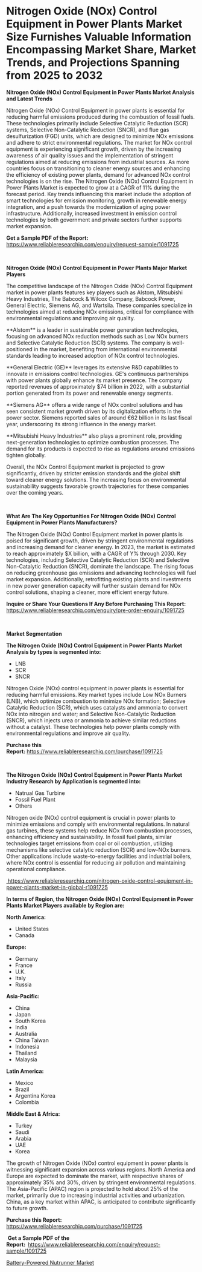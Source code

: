 <p><h1>Nitrogen Oxide (NOx) Control Equipment in Power Plants Market Size Furnishes Valuable Information Encompassing Market Share, Market Trends, and Projections Spanning from 2025 to 2032</h1></p><p><strong>Nitrogen Oxide (NOx) Control Equipment in Power Plants Market Analysis and Latest Trends</strong></p>
<p><p>Nitrogen Oxide (NOx) Control Equipment in power plants is essential for reducing harmful emissions produced during the combustion of fossil fuels. These technologies primarily include Selective Catalytic Reduction (SCR) systems, Selective Non-Catalytic Reduction (SNCR), and flue gas desulfurization (FGD) units, which are designed to minimize NOx emissions and adhere to strict environmental regulations. The market for NOx control equipment is experiencing significant growth, driven by the increasing awareness of air quality issues and the implementation of stringent regulations aimed at reducing emissions from industrial sources. As more countries focus on transitioning to cleaner energy sources and enhancing the efficiency of existing power plants, demand for advanced NOx control technologies is on the rise. The Nitrogen Oxide (NOx) Control Equipment in Power Plants Market is expected to grow at a CAGR of 11% during the forecast period. Key trends influencing this market include the adoption of smart technologies for emission monitoring, growth in renewable energy integration, and a push towards the modernization of aging power infrastructure. Additionally, increased investment in emission control technologies by both government and private sectors further supports market expansion.</p></p>
<p><strong>Get a Sample PDF of the Report:&nbsp;</strong> <a href="https://www.reliableresearchiq.com/enquiry/request-sample/1091725?utm_campaign=2282&utm_medium=2&utm_source=Github&utm_content=ia&utm_term=12042025&utm_id=nitrogen-oxide-nox-control-equipment-in-power-plants">https://www.reliableresearchiq.com/enquiry/request-sample/1091725</a></p>
<p>&nbsp;</p>
<p><strong>Nitrogen Oxide (NOx) Control Equipment in Power Plants Major Market Players</strong></p>
<p><p>The competitive landscape of the Nitrogen Oxide (NOx) Control Equipment market in power plants features key players such as Alstom, Mitsubishi Heavy Industries, The Babcock & Wilcox Company, Babcock Power, General Electric, Siemens AG, and Wartsila. These companies specialize in technologies aimed at reducing NOx emissions, critical for compliance with environmental regulations and improving air quality.</p><p>**Alstom** is a leader in sustainable power generation technologies, focusing on advanced NOx reduction methods such as Low NOx burners and Selective Catalytic Reduction (SCR) systems. The company is well-positioned in the market, benefiting from international environmental standards leading to increased adoption of NOx control technologies.</p><p>**General Electric (GE)** leverages its extensive R&D capabilities to innovate in emissions control technologies. GE's continuous partnerships with power plants globally enhance its market presence. The company reported revenues of approximately $74 billion in 2022, with a substantial portion generated from its power and renewable energy segments.</p><p>**Siemens AG** offers a wide range of NOx control solutions and has seen consistent market growth driven by its digitalization efforts in the power sector. Siemens reported sales of around €62 billion in its last fiscal year, underscoring its strong influence in the energy market.</p><p>**Mitsubishi Heavy Industries** also plays a prominent role, providing next-generation technologies to optimize combustion processes. The demand for its products is expected to rise as regulations around emissions tighten globally.</p><p>Overall, the NOx Control Equipment market is projected to grow significantly, driven by stricter emission standards and the global shift toward cleaner energy solutions. The increasing focus on environmental sustainability suggests favorable growth trajectories for these companies over the coming years.</p></p>
<p>&nbsp;</p>
<p><strong>What Are The Key Opportunities For Nitrogen Oxide (NOx) Control Equipment in Power Plants Manufacturers?</strong></p>
<p><p>The Nitrogen Oxide (NOx) Control Equipment market in power plants is poised for significant growth, driven by stringent environmental regulations and increasing demand for cleaner energy. In 2023, the market is estimated to reach approximately $X billion, with a CAGR of Y% through 2030. Key technologies, including Selective Catalytic Reduction (SCR) and Selective Non-Catalytic Reduction (SNCR), dominate the landscape. The rising focus on reducing greenhouse gas emissions and advancing technologies will fuel market expansion. Additionally, retrofitting existing plants and investments in new power generation capacity will further sustain demand for NOx control solutions, shaping a cleaner, more efficient energy future.</p></p>
<p><strong>Inquire or Share Your Questions If Any Before Purchasing This Report:</strong> <a href="https://www.reliableresearchiq.com/enquiry/pre-order-enquiry/1091725?utm_campaign=2282&utm_medium=2&utm_source=Github&utm_content=ia&utm_term=12042025&utm_id=nitrogen-oxide-nox-control-equipment-in-power-plants">https://www.reliableresearchiq.com/enquiry/pre-order-enquiry/1091725</a></p>
<p>&nbsp;</p>
<p><strong>Market Segmentation</strong></p>
<p><strong>The Nitrogen Oxide (NOx) Control Equipment in Power Plants Market Analysis by types is segmented into:</strong></p>
<p><ul><li>LNB</li><li>SCR</li><li>SNCR</li></ul></p>
<p><p>Nitrogen Oxide (NOx) control equipment in power plants is essential for reducing harmful emissions. Key market types include Low NOx Burners (LNB), which optimize combustion to minimize NOx formation; Selective Catalytic Reduction (SCR), which uses catalysts and ammonia to convert NOx into nitrogen and water; and Selective Non-Catalytic Reduction (SNCR), which injects urea or ammonia to achieve similar reductions without a catalyst. These technologies help power plants comply with environmental regulations and improve air quality.</p></p>
<p><strong>Purchase this Report:&nbsp;</strong><a href="https://www.reliableresearchiq.com/purchase/1091725?utm_campaign=2282&utm_medium=2&utm_source=Github&utm_content=ia&utm_term=12042025&utm_id=nitrogen-oxide-nox-control-equipment-in-power-plants">https://www.reliableresearchiq.com/purchase/1091725</a></p>
<p>&nbsp;</p>
<p><strong>The Nitrogen Oxide (NOx) Control Equipment in Power Plants Market Industry Research by Application is segmented into:</strong></p>
<p><ul><li>Natrual Gas Turbine</li><li>Fossil Fuel Plant</li><li>Others</li></ul></p>
<p><p>Nitrogen oxide (NOx) control equipment is crucial in power plants to minimize emissions and comply with environmental regulations. In natural gas turbines, these systems help reduce NOx from combustion processes, enhancing efficiency and sustainability. In fossil fuel plants, similar technologies target emissions from coal or oil combustion, utilizing mechanisms like selective catalytic reduction (SCR) and low-NOx burners. Other applications include waste-to-energy facilities and industrial boilers, where NOx control is essential for reducing air pollution and maintaining operational compliance.</p></p>
<p><a href="https://www.reliableresearchiq.com/nitrogen-oxide-control-equipment-in-power-plants-market-in-global-r1091725?utm_campaign=2282&utm_medium=2&utm_source=Github&utm_content=ia&utm_term=12042025&utm_id=nitrogen-oxide-nox-control-equipment-in-power-plants">&nbsp;https://www.reliableresearchiq.com/nitrogen-oxide-control-equipment-in-power-plants-market-in-global-r1091725</a></p>
<p><strong>In terms of Region, the Nitrogen Oxide (NOx) Control Equipment in Power Plants Market Players available by Region are:</strong></p>
<p>
    <p> <strong> North America: </strong>
        <ul>
            <li>United States</li>
            <li>Canada</li>
        </ul>
        </p> 
    <p> <strong> Europe: </strong>
        <ul>
            <li>Germany</li>
            <li>France</li>
            <li>U.K.</li>
            <li>Italy</li>
            <li>Russia</li>
        </ul>
        </p> 
    <p> <strong> Asia-Pacific: </strong>
        <ul>
            <li>China</li>
            <li>Japan</li>
            <li>South Korea</li>
            <li>India</li>
            <li>Australia</li>
            <li>China Taiwan</li>
            <li>Indonesia</li>
            <li>Thailand</li>
            <li>Malaysia</li>
        </ul>
        </p> 
    <p> <strong> Latin America: </strong>
        <ul>
            <li>Mexico</li>
            <li>Brazil</li>
            <li>Argentina Korea</li>
            <li>Colombia</li>
        </ul>
        </p> 
    <p> <strong> Middle East & Africa: </strong>
        <ul>
            <li>Turkey</li>
            <li>Saudi</li>
            <li>Arabia</li>
            <li>UAE</li>
            <li>Korea</li>
        </ul>
    </p>
    </p>
<p><p>The growth of Nitrogen Oxide (NOx) control equipment in power plants is witnessing significant expansion across various regions. North America and Europe are expected to dominate the market, with respective shares of approximately 35% and 30%, driven by stringent environmental regulations. The Asia-Pacific (APAC) region is projected to hold about 25% of the market, primarily due to increasing industrial activities and urbanization. China, as a key market within APAC, is anticipated to contribute significantly to future growth.</p></p>
<p><strong>Purchase this Report: </strong><a href="https://www.reliableresearchiq.com/purchase/1091725?utm_campaign=2282&utm_medium=2&utm_source=Github&utm_content=ia&utm_term=12042025&utm_id=nitrogen-oxide-nox-control-equipment-in-power-plants">https://www.reliableresearchiq.com/purchase/1091725</a></p>
<p>&nbsp;<strong>Get a Sample PDF of the Report:&nbsp;&nbsp;</strong><a href="https://www.reliableresearchiq.com/enquiry/request-sample/1091725?utm_campaign=2282&utm_medium=2&utm_source=Github&utm_content=ia&utm_term=12042025&utm_id=nitrogen-oxide-nox-control-equipment-in-power-plants">https://www.reliableresearchiq.com/enquiry/request-sample/1091725</a></p>
<p><strong></strong></p>
<p><p><a href="https://github.com/FahadAhmed223/Market-Research-Report-List-2/blob/main/battery-powered-nutrunner-market.md?utm_campaign=2282&utm_medium=2&utm_source=Github&utm_content=ia&utm_term=12042025&utm_id=nitrogen-oxide-nox-control-equipment-in-power-plants">Battery-Powered Nutrunner Market</a></p></p>
